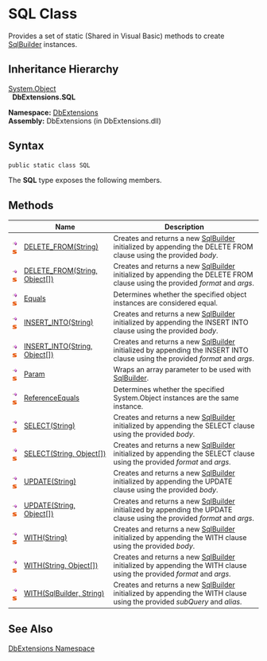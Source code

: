 SQL Class
=========
Provides a set of static (Shared in Visual Basic) methods to create [SqlBuilder][1] instances.


Inheritance Hierarchy
---------------------
[System.Object][2]  
  **DbExtensions.SQL**  

**Namespace:** [DbExtensions][3]  
**Assembly:** DbExtensions (in DbExtensions.dll)

Syntax
------

```csharp
public static class SQL
```

The **SQL** type exposes the following members.


Methods
-------

                                 | Name                               | Description                                                                                                                       
-------------------------------- | ---------------------------------- | --------------------------------------------------------------------------------------------------------------------------------- 
![Public method]![Static member] | [DELETE_FROM(String)][4]           | Creates and returns a new [SqlBuilder][1] initialized by appending the DELETE FROM clause using the provided *body*.              
![Public method]![Static member] | [DELETE_FROM(String, Object[])][5] | Creates and returns a new [SqlBuilder][1] initialized by appending the DELETE FROM clause using the provided *format* and *args*. 
![Public method]![Static member] | [Equals][6]                        | Determines whether the specified object instances are considered equal.                                                           
![Public method]![Static member] | [INSERT_INTO(String)][7]           | Creates and returns a new [SqlBuilder][1] initialized by appending the INSERT INTO clause using the provided *body*.              
![Public method]![Static member] | [INSERT_INTO(String, Object[])][8] | Creates and returns a new [SqlBuilder][1] initialized by appending the INSERT INTO clause using the provided *format* and *args*. 
![Public method]![Static member] | [Param][9]                         | Wraps an array parameter to be used with [SqlBuilder][1].                                                                         
![Public method]![Static member] | [ReferenceEquals][10]              | Determines whether the specified System.Object instances are the same instance.                                                   
![Public method]![Static member] | [SELECT(String)][11]               | Creates and returns a new [SqlBuilder][1] initialized by appending the SELECT clause using the provided *body*.                   
![Public method]![Static member] | [SELECT(String, Object[])][12]     | Creates and returns a new [SqlBuilder][1] initialized by appending the SELECT clause using the provided *format* and *args*.      
![Public method]![Static member] | [UPDATE(String)][13]               | Creates and returns a new [SqlBuilder][1] initialized by appending the UPDATE clause using the provided *body*.                   
![Public method]![Static member] | [UPDATE(String, Object[])][14]     | Creates and returns a new [SqlBuilder][1] initialized by appending the UPDATE clause using the provided *format* and *args*.      
![Public method]![Static member] | [WITH(String)][15]                 | Creates and returns a new [SqlBuilder][1] initialized by appending the WITH clause using the provided *body*.                     
![Public method]![Static member] | [WITH(String, Object[])][16]       | Creates and returns a new [SqlBuilder][1] initialized by appending the WITH clause using the provided *format* and *args*.        
![Public method]![Static member] | [WITH(SqlBuilder, String)][17]     | Creates and returns a new [SqlBuilder][1] initialized by appending the WITH clause using the provided *subQuery* and *alias*.     


See Also
--------
[DbExtensions Namespace][3]  

[1]: ../SqlBuilder/README.md
[2]: http://msdn.microsoft.com/en-us/library/e5kfa45b
[3]: ../README.md
[4]: DELETE_FROM.md
[5]: DELETE_FROM_1.md
[6]: Equals.md
[7]: INSERT_INTO.md
[8]: INSERT_INTO_1.md
[9]: Param.md
[10]: ReferenceEquals.md
[11]: SELECT.md
[12]: SELECT_1.md
[13]: UPDATE.md
[14]: UPDATE_1.md
[15]: WITH_1.md
[16]: WITH_2.md
[17]: WITH.md
[Public method]: ../../_icons/pubmethod.gif "Public method"
[Static member]: ../../_icons/static.gif "Static member"